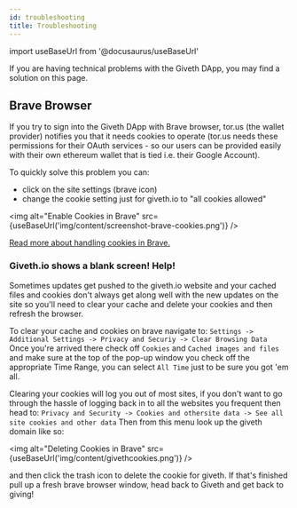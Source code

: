 ```yaml
---
id: troubleshooting
title: Troubleshooting
---
```

import useBaseUrl from '@docusaurus/useBaseUrl'


If you are having technical problems with the Giveth DApp, you may find a solution on this page.

## Brave Browser

If you try to sign into the Giveth DApp with Brave browser, tor.us (the wallet provider) notifies you that it needs cookies to operate (tor.us needs these permissions for their OAuth services - so our users can be provided easily with their own ethereum wallet that is tied i.e. their Google Account).

To quickly solve this problem you can: 

- click on the site settings (brave icon)
- change the cookie setting just for giveth.io to "all cookies allowed"

<img
  alt="Enable Cookies in Brave"
  src={useBaseUrl('img/content/screenshot-brave-cookies.png')}
/>

[Read more about handling cookies in Brave.](https://support.brave.com/hc/en-us/articles/360050634931-How-Do-I-Manage-Cookies-In-Brave-)

### Giveth.io shows a blank screen! Help!

Sometimes updates get pushed to the giveth.io website and your cached files and cookies don't always get along well with the new updates on the site so you'll need to clear your cache and delete your cookies and then refresh the browser.

To clear your cache and cookies on brave navigate to: ``Settings -> Additional Settings -> Privacy and Securiy -> Clear Browsing Data `` Once you're arrived there check off `Cookies` and `Cached images and files` and make sure at the top of the pop-up window you check off the appropriate Time Range, you can select `All Time` just to be sure you got 'em all. 
 
Clearing your cookies will log you out of most sites, if you don't want to go through the hassle of logging back in to all the websites you frequent then head to: ``Privacy and Security -> Cookies and othersite data -> See all site cookies and other data`` Then from this menu look up the giveth domain like so: 

<img alt="Deleting Cookies in Brave" src={useBaseUrl('img/content/givethcookies.png')} />

and then click the trash icon to delete the cookie for giveth. If that's finished pull up a fresh brave browser window, head back to Giveth and get back to giving!
